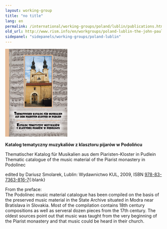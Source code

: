 ```yaml
---
layout: working-group
title: "no title"
lang: en
permalink: /international/working-groups/poland/lublin/publications.html
old_url: http://www.rism.info/en/workgroups/poland-lublin-the-john-paul-ii-catholic-university-of-lublin/publications.html
sidepanel: "sidepanels/working-groups/poland-lublin"
---
```


![](/resources-old-website/workgroups-images/csm_Thematischer-katalog-Pudlein_0001eb67b5.png)

**Katalog tematyczny muzykaliów z klasztoru pijarów w Podolińcu**

Thematischer Katalog für Musikalien aus dem Piaristen-Kloster in Pudlein   
Thematic catalogue of the music material of the Piarist monastery in Podolínec

edited by Dariusz Smolarek, Lublin: Wydawnictwo KUL, 2009, ISBN [978-83-7363-816-7](http://www.wydawnictwokul.lublin.pl/sklep/product_info.php?products_id=1256){:blank}

From the preface:  
The Podolínec music material catalogue has been compiled on the basis of the preserved music material in the State Archive situated in Modra near Bratislava in Slovakia. Most of the compilation contains 18th century compositions as well as serveral dozen pieces from the 17th century. The oldest sources point out that music was taught from the very beginning of the Piarist monastery and that music could be heard in their church.

